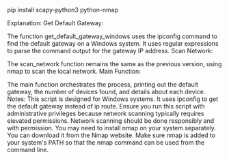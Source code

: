 pip install scapy-python3 python-nmap

Explanation:
Get Default Gateway:

The function get_default_gateway_windows uses the ipconfig command to find the default gateway on a Windows system. It uses regular expressions to parse the command output for the gateway IP address.
Scan Network:

The scan_network function remains the same as the previous version, using nmap to scan the local network.
Main Function:

The main function orchestrates the process, printing out the default gateway, the number of devices found, and details about each device.
Notes:
This script is designed for Windows systems. It uses ipconfig to get the default gateway instead of ip route.
Ensure you run this script with administrative privileges because network scanning typically requires elevated permissions.
Network scanning should be done responsibly and with permission.
You may need to install nmap on your system separately. You can download it from the Nmap website. Make sure nmap is added to your system's PATH so that the nmap command can be used from the command line.
